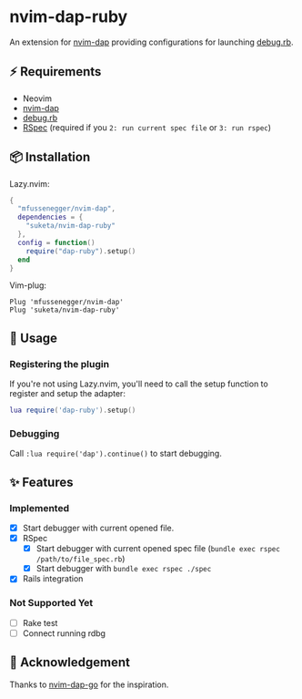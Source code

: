 # nvim-dap-ruby

An extension for [nvim-dap](https://github.com/mfussenegger/nvim-dap) providing configurations for launching [debug.rb](https://github.com/ruby/debug).

## :zap: Requirements

- Neovim
- [nvim-dap](https://github.com/mfussenegger/nvim-dap)
- [debug.rb](https://github.com/ruby/debug)
- [RSpec](https://github.com/rspec/rspec-metagem) (required if you `2: run current spec file` or `3: run rspec`)

## :package: Installation

Lazy.nvim:

```lua
{
  "mfussenegger/nvim-dap",
  dependencies = {
    "suketa/nvim-dap-ruby"
  },
  config = function()
    require("dap-ruby").setup()
  end
}
```

Vim-plug:

```
Plug 'mfussenegger/nvim-dap'
Plug 'suketa/nvim-dap-ruby'
```

## :rocket: Usage

### Registering the plugin

If you're not using Lazy.nvim, you'll need to call the setup function to register and setup the adapter:

```lua
lua require('dap-ruby').setup()
```

### Debugging

Call `:lua require('dap').continue()` to start debugging.

## :sparkles: Features

### Implemented

- [x] Start debugger with current opened file.
- [x] RSpec
  - [x] Start debugger with current opened spec file (`bundle exec rspec /path/to/file_spec.rb`)
  - [x] Start debugger with `bundle exec rspec ./spec`
- [x] Rails integration

### Not Supported Yet

- [ ] Rake test
- [ ] Connect running rdbg

## :clap: Acknowledgement

Thanks to [nvim-dap-go](https://github.com/leoluz/nvim-dap-go) for the inspiration.

